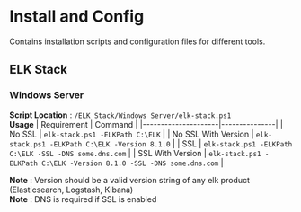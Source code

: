 # Install and Config
Contains installation scripts and configuration files for different tools. 

## ELK Stack
### Windows Server
**Script Location** : `/ELK Stack/Windows Server/elk-stack.ps1`    
**Usage**
| Requirement         | Command       |
|---------------------|---------------|
| No SSL              | `elk-stack.ps1 -ELKPath C:\ELK` |
| No SSL With Version | `elk-stack.ps1 -ELKPath C:\ELK -Version 8.1.0` |
| SSL                 | `elk-stack.ps1 -ELKPath C:\ELK -SSL -DNS some.dns.com` |
| SSL With Version    | `elk-stack.ps1 -ELKPath C:\ELK -Version 8.1.0 -SSL -DNS some.dns.com` |

**Note** : Version should be a valid version string of any elk product (Elasticsearch, Logstash, Kibana)    
**Note** : DNS is required if SSL is enabled
